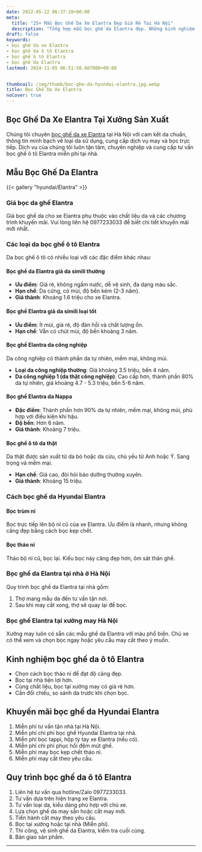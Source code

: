 ```yaml
---
date: 2022-05-22 06:37:28+00:00
meta:
  title: "25+ Mẫu Bọc Ghế Da Xe Elantra Đẹp Giá Rẻ Tại Hà Nội"
  description: "Tổng hợp mẫu bọc ghế da Elantra đẹp. Những kinh nghiệm bọc ghế ô tô Elantra. Chương trình khuyến mãi bọc ghế Hyundai Elantra. Bảng giá bọc ghế da xe Elantra. Chương trình khuyến mãi bọc ghế Hyundai Elantra"
draft: false
keywords:
- bọc ghế da xe Elantra
- bọc ghế da ô tô Elantra
- bọc ghế ô tô Elantra
- bọc ghế da Elantra
lastmod: 2024-11-05 06:51:58.687000+00:00


thumbnail: /img/thumb/boc-ghe-da-hyundai-elantra.jpg.webp
title: Bọc Ghế Da Xe Elantra
noCover: true
---
```


## Bọc Ghế Da Xe Elantra Tại Xưởng Sản Xuất

Chúng tôi chuyên [bọc ghế da xe Elantra](https://bocgheoto.vn/hyundai/boc-ghe-da-xe-elantra.html/) tại Hà Nội với cam kết da chuẩn, thông tin minh bạch về loại da sử dụng, cung cấp dịch vụ may và bọc trực tiếp. Dịch vụ của chúng tôi luôn tận tâm, chuyên nghiệp và cung cấp tư vấn bọc ghế ô tô Elantra miễn phí tại nhà.

## Mẫu Bọc Ghế Da Elantra
{{< gallery "hyundai/Elantra" >}}


### Giá bọc da ghế Elantra

Giá bọc ghế da cho xe Elantra phụ thuộc vào chất liệu da và các chương trình khuyến mãi. Vui lòng liên hệ 0977233033 để biết chi tiết khuyến mãi mới nhất.

### Các loại da bọc ghế ô tô Elantra

Da bọc ghế ô tô có nhiều loại với các đặc điểm khác nhau:

#### Bọc ghế da Elantra giả da simili thường
- **Ưu điểm**: Giá rẻ, không ngấm nước, dễ vệ sinh, đa dạng màu sắc.
- **Hạn chế**: Da cứng, có mùi, độ bền kém (2-3 năm).
- **Giá thành**: Khoảng 1.6 triệu cho xe Elantra.

#### Bọc ghế Elantra giả da simili loại tốt
- **Ưu điểm**: Ít mùi, giá rẻ, độ đàn hồi và chất lượng ổn.
- **Hạn chế**: Vẫn có chút mùi, độ bền khoảng 3 năm.

#### Bọc ghế Elantra da công nghiệp
Da công nghiệp có thành phần da tự nhiên, mềm mại, không mùi.
- **Loại da công nghiệp thường**: Giá khoảng 3.5 triệu, bền 4 năm.
- **Da công nghiệp 1 (da thật công nghiệp)**: Cao cấp hơn, thành phần 80% da tự nhiên, giá khoảng 4.7 - 5.3 triệu, bền 5-6 năm.

#### Bọc ghế Elantra da Nappa
- **Đặc điểm**: Thành phần hơn 90% da tự nhiên, mềm mại, không mùi, phù hợp với điều kiện khí hậu.
- **Độ bền**: Hơn 6 năm.
- **Giá thành**: Khoảng 7 triệu.

#### Bọc ghế ô tô da thật
Da thật được sản xuất từ da bò hoặc da cừu, chủ yếu từ Anh hoặc Ý. Sang trọng và mềm mại.
- **Hạn chế**: Giá cao, đòi hỏi bảo dưỡng thường xuyên.
- **Giá thành**: Khoảng 15 triệu.

### Cách bọc ghế da Hyundai Elantra

#### Bọc trùm nỉ
Bọc trực tiếp lên bộ nỉ cũ của xe Elantra. Ưu điểm là nhanh, nhưng không căng đẹp bằng cách bọc kẹp chết.

#### Bọc tháo nỉ
Tháo bộ nỉ cũ, bọc lại. Kiểu bọc này căng đẹp hơn, ôm sát thân ghế.

### Bọc ghế da Elantra tại nhà ở Hà Nội

Quy trình bọc ghế da Elantra tại nhà gồm:
1. Thợ mang mẫu da đến tư vấn tận nơi.
2. Sau khi may cắt xong, thợ sẽ quay lại để bọc.

### Bọc ghế Elantra tại xưởng may Hà Nội

Xưởng may luôn có sẵn các mẫu ghế da Elantra với màu phổ biến. Chủ xe có thể xem và chọn bọc ngay hoặc yêu cầu may cắt theo ý muốn.

## Kinh nghiệm bọc ghế da ô tô Elantra

- Chọn cách bọc tháo nỉ để đạt độ căng đẹp.
- Bọc tại nhà tiện lợi hơn.
- Cùng chất liệu, bọc tại xưởng may có giá rẻ hơn.
- Cần đối chiếu, so sánh da trước khi chọn bọc.

## Khuyến mãi bọc ghế da Hyundai Elantra

1. Miễn phí tư vấn tận nhà tại Hà Nội.
2. Miễn phí chi phí bọc ghế Hyundai Elantra tại nhà.
3. Miễn phí bọc tappi, hộp tỳ tay xe Elantra (nếu có).
4. Miễn phí chi phí phục hồi đệm mút ghế.
5. Miễn phí may bọc kẹp chết tháo nỉ.
6. Miễn phí may cắt theo yêu cầu.

## Quy trình bọc ghế da ô tô Elantra

1. Liên hệ tư vấn qua hotline/Zalo 0977233033.
2. Tư vấn dựa trên hiện trạng xe Elantra.
3. Tư vấn loại da, kiểu dáng phù hợp với chủ xe.
4. Lựa chọn ghế da may sẵn hoặc cắt may mới.
5. Tiến hành cắt may theo yêu cầu.
6. Bọc tại xưởng hoặc tại nhà (Miễn phí).
7. Thi công, vệ sinh ghế da Elantra, kiểm tra cuối cùng.
8. Bàn giao sản phẩm.

---

 